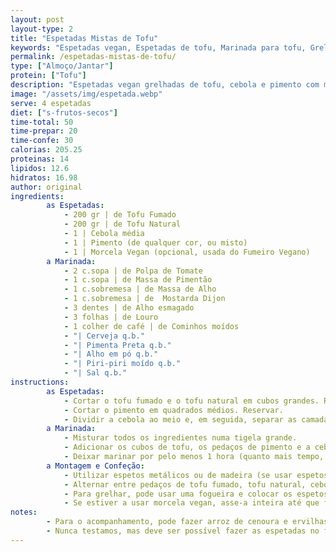 ```yaml
---
layout: post
layout-type: 2
title: "Espetadas Mistas de Tofu"
keywords: "Espetadas vegan, Espetadas de tofu, Marinada para tofu, Grelhados vegan, Espetadas no forno vegan, Espetadas vegan com pimento, Espetadas sem carne, Jantar vegan fácil, Espetadas para churrasco vegan, Receita de espetadas vegan com tofu e pimentos"
permalink: /espetadas-mistas-de-tofu/
type: ["Almoço/Jantar"]
protein: ["Tofu"]
description: "Espetadas vegan grelhadas de tofu, cebola e pimento com marinada rica"
image: "/assets/img/espetada.webp"
serve: 4 espetadas
diet: ["s-frutos-secos"]
time-total: 50
time-prepar: 20
time-confe: 30
calorias: 205.25
proteinas: 14
lipidos: 12.6
hidratos: 16.98
author: original
ingredients:
        as Espetadas:
            - 200 gr | de Tofu Fumado
            - 200 gr | de Tofu Natural
            - 1 | Cebola média
            - 1 | Pimento (de qualquer cor, ou misto)
            - 1 | Morcela Vegan (opcional, usada do Fumeiro Vegano)
        a Marinada:
            - 2 c.sopa | de Polpa de Tomate
            - 1 c.sopa | de Massa de Pimentão
            - 1 c.sobremesa | de Massa de Alho
            - 1 c.sobremesa | de  Mostarda Dijon
            - 3 dentes | de Alho esmagado
            - 3 folhas | de Louro
            - 1 colher de café | de Cominhos moídos
            - "| Cerveja q.b."
            - "| Pimenta Preta q.b."
            - "| Alho em pó q.b."
            - "| Piri-piri moído q.b."
            - "| Sal q.b."
instructions:
        as Espetadas:
            - Cortar o tofu fumado e o tofu natural em cubos grandes. Reservar.
            - Cortar o pimento em quadrados médios. Reservar.
            - Dividir a cebola ao meio e, em seguida, separar as camadas. Caso necessário, cortar os pedaços maiores para que fiquem aproximadamente do mesmo tamanho dos pedaços de pimento. Reservar.
        a Marinada:
            - Misturar todos os ingredientes numa tigela grande.
            - Adicionar os cubos de tofu, os pedaços de pimento e a cebola à marinada, envolvendo bem.
            - Deixar marinar por pelo menos 1 hora (quanto mais tempo, melhor, para intensificar os sabores).
        a Montagem e Confeção:
            - Utilizar espetos metálicos ou de madeira (se usar espetos de madeira, mergulhá-los em água antes para evitar que queimem).
            - Alternar entre pedaços de tofu fumado, tofu natural, cebola e pimento.
            - Para grelhar, pode usar uma fogueira e colocar os espetos em cima de uma grelha. Virar os espetos várias vezes. Sempre que virar, pincelar com o molho da marinada para garantir mais sabor. Quando as espetadas estiverem bem douradinhas e ligeiramente crocantes por fora, estão prontas. Retire-as da grelha e sirva imediatamente, garantindo que o interior esteja suculento e cozido na perfeição.
            - Se estiver a usar morcela vegan, asse-a inteira até que fique bem dourada. Depois de assada, retire cuidadosamente o invólucro e corte a morcela em rodelas grossas antes de servir.
notes:
        - Para o acompanhamento, pode fazer arroz de cenoura e ervilhas, batatas fritas/assadas e salada fesca, de acordo com a sua preferência.
        - Nunca testamos, mas deve ser possível fazer as espetadas no forno ou numa chapa quente, virando de igual forma e pincelando com o molho da marinada durante o processo para manter o sabor e a suculência.
---
```

